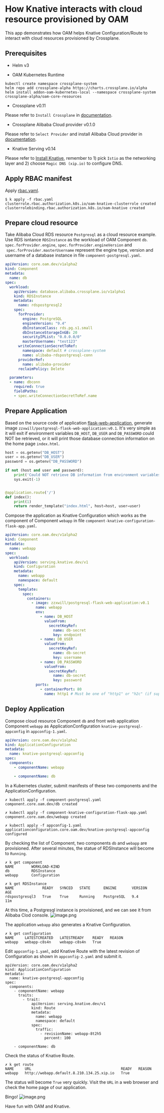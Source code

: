 # How Knative interacts with cloud resource provisioned by OAM
This app demonstrates how OAM helps Knative Configuration/Route to interact with cloud resources provisioned
by Crossplane.

## Prerequisites
- Helm v3

- OAM Kubernetes Runtime
```
kubectl create namespace crossplane-system
helm repo add crossplane-alpha https://charts.crossplane.io/alpha
helm install addon-oam-kubernetes-local --namespace crossplane-system crossplane-alpha/oam-core-resources
```

- Crossplane v0.11

Please refer to `Install Crossplane` in [documentation](https://crossplane.io/docs/v0.11/getting-started/install-configure.html). 

- Crossplane Alibaba Cloud provider v0.1.0

Please refer to `Select Provider` and install Alibaba Cloud provider in [documentation](https://crossplane.io/docs/v0.11/getting-started/install-configure.html). 

- Knative Serving v0.14

Please refer to [Install Knative](https://knative.dev/v0.14-docs/install/any-kubernetes-cluster/), remember to 1) pick 
`Istio` as the networking layer and 2) choose `Magic DNS (xip.io)` to configure DNS.


## Apply RBAC manifest
Apply [rbac.yaml](./rbac.yaml).

```shell script
$ k apply -f rbac.yaml
clusterrole.rbac.authorization.k8s.io/oam-knative-clusterrole created
clusterrolebinding.rbac.authorization.k8s.io/oam-knative created
```

## Prepare cloud resource
Take Alibaba Cloud RDS resource `Postgresql` as a cloud resource example. Use RDS isntance `RDSInstance` as the workload of
OAM Component `db`. `spec.forProvider.engine`, `spec.forProvider.engineVersion` and  `spec.forProvider.masterUsername`
represent the engine type, version and username of a database instance in file `component-postgresql.yaml`.

```yaml
apiVersion: core.oam.dev/v1alpha2
kind: Component
metadata:
  name: db
spec:
  workload:
    apiVersion: database.alibaba.crossplane.io/v1alpha1
    kind: RDSInstance
    metadata:
      name: rdspostgresql2
    spec:
      forProvider:
        engine: PostgreSQL
        engineVersion: "9.4"
        dbInstanceClass: rds.pg.s1.small
        dbInstanceStorageInGB: 20
        securityIPList: "0.0.0.0/0"
        masterUsername: "test123"
      writeConnectionSecretToRef:
        namespace: default # crossplane-system
        name: alibaba-rdspostgresql-conn
      providerRef:
        name: alibaba-provider
      reclaimPolicy: Delete

  parameters:
  - name: dbconn
    required: true
    fieldPaths:
    - spec.writeConnectionSecretToRef.name

```

## Prepare Application
Based on the source code of application [flask-web-application](./App), generate image
`zzxwill/postgresql-flask-web-application:v0.1`. It's very simple as it will exit if environment variables `DB_HOST`,
`DB_USER` and  `DB_PASSWORD` could NOT be retrieved, or it will print those database connection information on the home
page `index.html`.

```python
host = os.getenv("DB_HOST")
user = os.getenv("DB_USER")
password = os.getenv("DB_PASSWORD")

if not (host and user and password):
    print('Could NOT retrieve DB information from environment variables. Exiting...')
    sys.exit(-1)


@application.route('/')
def index():
    print(1)
    return render_template("index.html", host=host, user=user)
```

Compose the application as Knative Configuration which works as the component of Component `webapp` in file 
`component-knative-configuration-flask-app.yaml`.

```yaml
apiVersion: core.oam.dev/v1alpha2
kind: Component
metadata:
  name: webapp
spec:
  workload:
    apiVersion: serving.knative.dev/v1
    kind: Configuration
    metadata:
      name: webapp
      namespace: default
    spec:
      template:
        spec:
          containers:
            - image: zzxwill/postgresql-flask-web-application:v0.1
              name: webapp
              env:
                - name: DB_HOST
                  valueFrom:
                    secretKeyRef:
                      name: db-secret
                      key: endpoint
                - name: DB_USER
                  valueFrom:
                    secretKeyRef:
                      name: db-secret
                      key: username
                - name: DB_PASSWORD
                  valueFrom:
                    secretKeyRef:
                      name: db-secret
                      key: password
              ports:
                - containerPort: 80
                  name: http1 # Must be one of "http1" or "h2c" (if supported). Defaults to "http1".

```

## Deploy Application
Compose cloud resource Component `db` and front web application Component `webapp` as ApplicationConfiguration
`knative-postgresql-appconfig` in `appconfig-1.yaml`.

```yaml
apiVersion: core.oam.dev/v1alpha2
kind: ApplicationConfiguration
metadata:
  name: knative-postgresql-appconfig
spec:
  components:
    - componentName: webapp

    - componentName: db
```

In a Kubernetes cluster, submit manifests of these two components and the ApplicationConfiguration.

```shell
✗ kubectl apply -f component-postgresql.yaml
component.core.oam.dev/db created

✗ kubectl apply -f component-knative-configuration-flask-app.yaml
component.core.oam.dev/webapp created

✗ kubectl apply -f appconfig-1.yaml
applicationconfiguration.core.oam.dev/knative-postgresql-appconfig configured
```

By checking the list of Component, two components `db` and `webapp` are provisioned. After several minutes,
the statue of RDSInstance will become to `Running`.
```shell
✗ k get component
NAME        WORKLOAD-KIND
db          RDSInstance
webapp      Configuration

✗ k get RDSInstance
NAME             READY   SYNCED   STATE      ENGINE       VERSION   AGE
rdspostgresql3   True    True     Running    PostgreSQL   9.4       11m
```
At this time, a Postgresql instance is provisioned, and we can see it from Alibaba Clod console.
![image.png](./postgresql_instance.png)<br />

The application `webapp` also generates a Knative Configuration.

```shell
✗ k get configuration
NAME     LATESTCREATED   LATESTREADY    READY   REASON
webapp   webapp-c8s4n    webapp-c8s4n   True
```

Edit `appconfig-1.yaml`, add Knative Route with the latest revision of Configuration as shown in `appconfig-2.yaml` and submit it.

```shell
apiVersion: core.oam.dev/v1alpha2
kind: ApplicationConfiguration
metadata:
  name: knative-postgresql-appconfig
spec:
  components:
    - componentName: webapp
      traits:
        - trait:
            apiVersion: serving.knative.dev/v1
            kind: Route
            metadata:
              name: webapp
              namespace: default
            spec:
              traffic:
                - revisionName: webapp-8t2h5
                  percent: 100

    - componentName: db
```

Check the status of Knative Route.
```shell
✗ k get route
NAME     URL                                         READY   REASON
webapp   http://webapp.default.8.210.134.25.xip.io   True
```

The status will become `True` very quickly. Visit the `URL` in a web browser and check the home page of our application.

Bingo!
![image.png](./application_home_page.png)

Have fun with OAM and Knative.

